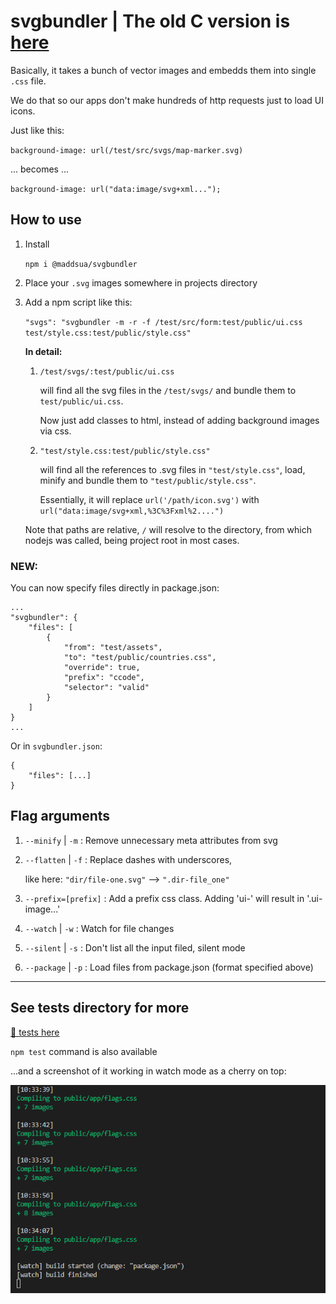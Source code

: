 # svgbundler | The old C version is [here](/c-cli/)

Basically, it takes a bunch of vector images and embedds them into single `.css` file.

We do that so our apps don't make hundreds of http requests just to load UI icons.

Just like this:

`background-image: url(/test/src/svgs/map-marker.svg)`

... becomes ...

`background-image: url("data:image/svg+xml...");`

## How to use

1. Install
	
	`npm i @maddsua/svgbundler`

2. Place your `.svg` images somewhere in projects directory

3. Add a npm script like this:

	`"svgs": "svgbundler -m -r -f /test/src/form:test/public/ui.css test/style.css:test/public/style.css"`

	**In detail:**

	1. `/test/svgs/:test/public/ui.css`
	
		will find all the svg files in the `/test/svgs/` and bundle them to `test/public/ui.css`.

		Now just add classes to html, instead of adding background images via css.

	2. `"test/style.css:test/public/style.css"`
	
		will find all the references to .svg files in `"test/style.css"`, load, minify and bundle them to `"test/public/style.css"`.
		
		Essentially, it will replace `url('/path/icon.svg')` with `url("data:image/svg+xml,%3C%3Fxml%2....")`

	Note that paths are relative, `/` will resolve to the directory, from which nodejs was called, being project root in most cases.

### NEW:

You can now specify files directly in package.json:

```
...
"svgbundler": {
    "files": [
        {
            "from": "test/assets",
            "to": "test/public/countries.css",
            "override": true,
            "prefix": "ccode",
            "selector": "valid"
        }
    ]
}
...
```

Or in `svgbundler.json`:

```
{
	"files": [...]
}
```

## Flag arguments

1. `--minify` | `-m` : Remove unnecessary meta attributes from svg

2. `--flatten` | `-f` : Replace dashes with underscores,

	like here: `"dir/file-one.svg"` --> `".dir-file_one"`

3. `--prefix=[prefix]` : Add a prefix css class. Adding 'ui-' will result in '.ui-image...'

4. `--watch` | `-w` : Watch for file changes

5. `--silent` | `-s` : Don't list all the input filed, silent mode

6. `--package` | `-p` : Load files from package.json (format specified above)


---
## See tests directory for more
[📂 tests here](test/)

`npm test` command is also available

...and a screenshot of it working in watch mode as a cherry on top:

<img src="cool-pics/watchmode.png"/>
